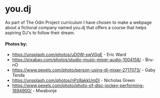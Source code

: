 # you.dj
As part of The Odin Project curriculum I have chosen to make a webpage about a fictional company named you.dj that offers a course that helps aspiring DJ's to follow their dream.
#### Photos by:
- https://unsplash.com/photos/uD0W-swVGgE - Eric Ward
- https://pixabay.com/photos/studio-music-mixer-audio-1004158/ - Bru-nO
- https://www.pexels.com/photo/person-using-dj-mixer-2717073/ - Gaby Tenda
- https://unsplash.com/photos/nPz8akkUmDI - Nicholas Green
- https://www.pexels.com/photo/photo-of-disc-jockey-performing-1694900/ - Mwabonje
